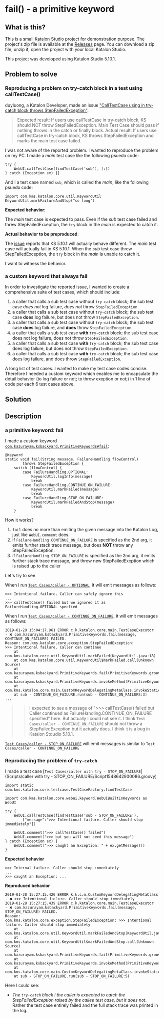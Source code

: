 fail() - a primitive keyword
============================

## What is this?

This is a small [Katalon Studio](https://www.katalon.com/) project for demonstration
purpose. The project's zip file is available at the
[Releases](https://github.com/kazurayam/fail_a_primitive_keyword/releases) page.
You can download a zip file, unzip it, open the project with your local Katalon Studio.

This project was developed using Katalon Studio 5.10.1.

## Problem to solve

### Reproducing a problem on try-catch block in a test using callTestCase()

duyluong, a Katalon Developer, made an issue
["CallTestCase using in try-catch block throws StepFailedException"](https://github.com/katalon-studio/katalon-studio/issues/79).

>Expected result:
>If users use callTestCase in try-catch block, KS should NOT throw StepFailedException. Main Test Case should pass if nothing throws in the catch or finally block.
>Actual result:
>If users use callTestCase in try-catch block, KS throws StepFailedException and marks the main test case failed.

I was not aware of the reported problem. I wanted to reproduce the problem on my PC. I made a *main* test case like the following psuedo code:
```
try {
    WebUI.callTestCase(findTestCase('sub'), [:])
} catch (Exception ex) {}
```

And I a test case named `sub`, which is called the *main*, like the following psuedo code:
```
import com.kms.katalon.core.util.KeywordUtil
KeywordUtil.markFailureAndStop("so long")
```

**Expected behavior**:

The *main* test case is expected to pass. Even if the *sub* test case failed and threw StepFailedException, the `try` block in the *main* is expected to catch it.

**Actual behavior to be preproduced**:

The [issue](https://github.com/katalon-studio/katalon-studio/issues/79) reports that KS 5.10.1 will actually behave different. The *main* test case will actually fail in KS 5.10.1. When the *sub* test case threw StepFailedException, the `try` block in the *main* is unable to catch it.

I want to witness the behavior.

### a custom keyword that always fail

In order to investigate the reported issue, I wanted to create a comprehensive suite of test cases, which should include:

1. a caller that calls a sub test case without `try-catch` block; the sub test case *does not* log failure, *does not* throw `StepFailedException`.
2. a caller that calls a sub test case without `try-catch` block; the sub test case **does** log failure, but does not throw `StepFailedException`.
3. a caller that calls a sub test case without `try-catch` block; the sub test case **does** log failure, and **does** throw `StepFailedException`.
4. a caller that calls a sub test case **with** `try-catch` block; the sub test case does not log failure, does not throw `StepFailedException`.
5. a caller that calls a sub test case **with** `try-catch` block; the sub test case does log failure, but does not throw `StepFailedException`.
6. a caller that calls a sub test case **with** `try-catch` block; the sub test case does log failure, and does throw `StepFailedException`.

A long list of test cases. I wanted to make my test case codes concise. Therefore I needed a custom keyword which enables me to encapsulate the detail behavior (to log failure or not; to throw exeption or not;) in 1 line of code per each 6 test cases above.

## Solution

## Description

### a primitive keyword: fail

I made a custom keyword  [`com.kazurayam.ksbackyard.PrimitiveKeywords#fail`](Keywords/com/kazurayam/ksbackyard/PrimitiveKeywords.groovy):
```
@Keyword
static void fail(String message, FailureHandling flowControl)
        throws StepFailedException {
    switch (flowControl) {
        case FailureHandling.OPTIONAL:
            KeywordUtil.logInfo(message)
            break
        case FailureHandling.CONTINUE_ON_FAILURE:
            KeywordUtil.markFailed(message)
            break
        case FailureHandling.STOP_ON_FAILURE:
            KeywordUtil.markFailedAndStop(message)
            break
    }
```

How it works?

1. `fail` does no more than emiting the given message into the Katalon Log, just like `WebUI.comment` does.  
2. if `FailureHandling.CONTINUE_ON_FAILURE` is specified as the 2nd arg, it emits further stack trace message, but does **NOT** throw any StepFailedException.
3. if `FailureHandling.STOP_ON_FAILURE` is specified as the 2nd arg, it emits further stack trace message, and throw new StepFailedExcption which is raised up to the caller

Let's try to see.

When I run [`Test Cases/caller - OPTIONAL`](Scripts/caller%20-%20OPTIONAL/Script1548640756567.groovy), it will emit messages as follows:
```
>>> Intentional failure. Caller can safely ignore this
...
>>> callTestCase() failed but we ignored it as FailureHandling.OPTIONAL specfied
```

When I run [`Test Cases/caller - CONTINUE_ON_FAILURE`](Scripts/caller%20-%20CONTINUE_ON_FAILURE/Script1548640743447.groovy), it will emit messages as follows:
```
2019-01-28 15:04:17.961 ERROR c.k.katalon.core.main.TestCaseExecutor   - ❌ com.kazurayam.ksbackyard.PrimitiveKeywords.fail(message, CONTINUE_ON_FAILURE) FAILED.
Reason: com.kms.katalon.core.exception.StepFailedException:
>>> Intentional failure. Caller can continue
	at com.kms.katalon.core.util.KeywordUtil.markFailed(KeywordUtil.java:18)
	at com.kms.katalon.core.util.KeywordUtil$markFailed.call(Unknown Source)
	at com.kazurayam.ksbackyard.PrimitiveKeywords.fail(PrimitiveKeywords.groovy:25)
	at com.kazurayam.ksbackyard.PrimitiveKeywords.invokeMethod(PrimitiveKeywords.groovy)
	at com.kms.katalon.core.main.CustomKeywordDelegatingMetaClass.invokeStaticMethod(CustomKeywordDelegatingMetaClass.java:49)
	at sub - CONTINUE_ON_FAILURE.run(sub - CONTINUE_ON_FAILURE:3)
...
```
>>I expected to see a message of ">>> callTestCase() failed but Caller continued as FailureHandling.CONTINUE_ON_FAILURE specified" here. But actually I could not see it. I think `Test Cases/caller - CONTINUE_ON_FAILURE` should not throw a StepFailedException but it actually does. I think it is a bug in Katalon Stdudio 5.10.1.

[`Test Cases/caller - STOP_ON_FAILURE`](Scripts/caller%20-%20STOP_ON_FAILURE/Script1548640769956.groovy) will emit messages is similar to `Test Cases/caller - CONTINUE_ON_FAILURE`

### Reproducing the problem of `try-catch`

I made a test case [`Test Cases/caller with try - STOP_ON_FAILURE`](Scripts/caller with try - STOP_ON_FAILURE/Script1548642900086.groovy)
```
import static com.kms.katalon.core.testcase.TestCaseFactory.findTestCase

import com.kms.katalon.core.webui.keyword.WebUiBuiltInKeywords as WebUI

try {
	WebUI.callTestCase(findTestCase('sub - STOP_ON_FAILURE'),
		["message":">>> Intentional failure. Caller should stop immediately"])

	WebUI.comment(">>> callTestCase() failed")
	WebUI.comment(">>> but you will not seed this message")
} catch (Exception ex) {
	WebUI.comment(">>> caught an Exception: " + ex.getMessage())
}
```

**Expected behavior**
```
>>> Internal failure. Caller should stop immediately
...
>>> caught an Exception: ...
```

**Reproduced behavior**
```
2019-01-28 15:27:15.420 ERROR k.k.c.m.CustomKeywordDelegatingMetaClass - ❌ >>> Intentional failure. Caller should stop immediately
2019-01-28 15:27:15.439 ERROR c.k.katalon.core.main.TestCaseExecutor   - ❌ com.kazurayam.ksbackyard.PrimitiveKeywords.fail(message, STOP_ON_FAILURE) FAILED.
Reason:
com.kms.katalon.core.exception.StepFailedException: >>> Intentional failure. Caller should stop immediately
	at com.kms.katalon.core.util.KeywordUtil.markFailedAndStop(KeywordUtil.java:27)
	at com.kms.katalon.core.util.KeywordUtil$markFailedAndStop.call(Unknown Source)
	at com.kazurayam.ksbackyard.PrimitiveKeywords.fail(PrimitiveKeywords.groovy:28)
	at com.kazurayam.ksbackyard.PrimitiveKeywords.invokeMethod(PrimitiveKeywords.groovy)
	at com.kms.katalon.core.main.CustomKeywordDelegatingMetaClass.invokeStaticMethod(CustomKeywordDelegatingMetaClass.java:49)
	at sub - STOP_ON_FAILURE.run(sub - STOP_ON_FAILURE:5)
```

Here I could see:
- *The `try-catch` block i the caller is expected to catch the StepFailedException raised by the callee test case, but it does not*. Rather the test case entirely failed and the full stack trace was printed in the log.
